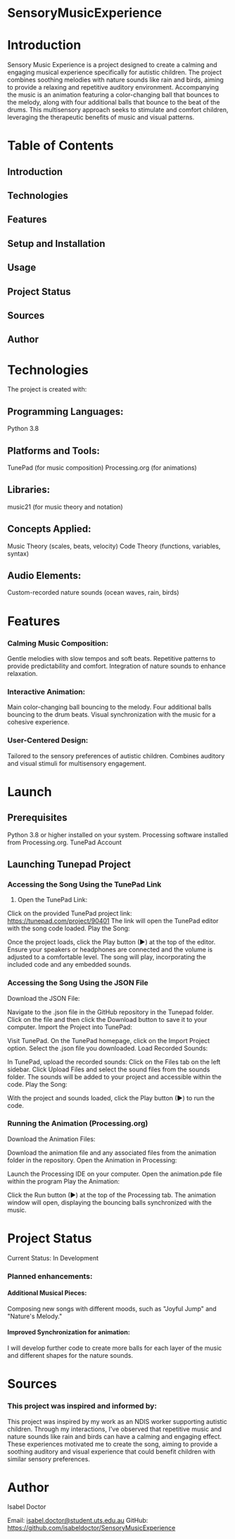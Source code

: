 # SensoryMusicExperience

 # Introduction

Sensory Music Experience is a project designed to create a calming and engaging musical experience specifically for autistic children. The project combines soothing melodies with nature sounds like rain and birds, aiming to provide a relaxing and repetitive auditory environment. Accompanying the music is an animation featuring a color-changing ball that bounces to the melody, along with four additional balls that bounce to the beat of the drums. This multisensory approach seeks to stimulate and comfort children, leveraging the therapeutic benefits of music and visual patterns.

# Table of Contents 
## Introduction 
## Technologies 
## Features
## Setup and Installation
## Usage 
## Project Status 
## Sources 
## Author 


# Technologies 
The project is created with:

## Programming Languages: 
Python 3.8

## Platforms and Tools: 
TunePad (for music composition)
Processing.org (for animations)

## Libraries:
music21 (for music theory and notation)

## Concepts Applied: 
Music Theory (scales, beats, velocity)
Code Theory (functions, variables, syntax)

## Audio Elements: 
Custom-recorded nature sounds (ocean waves, rain, birds)

# Features

### Calming Music Composition:

Gentle melodies with slow tempos and soft beats.
Repetitive patterns to provide predictability and comfort.
Integration of nature sounds to enhance relaxation.

### Interactive Animation:

Main color-changing ball bouncing to the melody.
Four additional balls bouncing to the drum beats.
Visual synchronization with the music for a cohesive experience.

### User-Centered Design: 

Tailored to the sensory preferences of autistic children.
Combines auditory and visual stimuli for multisensory engagement.

# Launch 

## Prerequisites 

Python 3.8 or higher installed on your system.
Processing software installed from Processing.org.
TunePad Account

## Launching Tunepad Project 

### Accessing the Song Using the TunePad Link 
1. Open the TunePad Link:

Click on the provided TunePad project link: https://tunepad.com/project/90401
The link will open the TunePad editor with the song code loaded.
Play the Song:

Once the project loads, click the Play button (►) at the top of the editor.
Ensure your speakers or headphones are connected and the volume is adjusted to a comfortable level.
The song will play, incorporating the included code and any embedded sounds.

### Accessing the Song Using the JSON File 
Download the JSON File:

Navigate to the .json file in the GitHub repository in the Tunepad folder.
Click on the file and then click the Download button to save it to your computer.
Import the Project into TunePad:

Visit TunePad.
On the TunePad homepage, click on the Import Project option.
Select the .json file you downloaded.
Load Recorded Sounds:

In TunePad, upload the recorded sounds:
Click on the Files tab on the left sidebar.
Click Upload Files and select the sound files from the sounds folder.
The sounds will be added to your project and accessible within the code.
Play the Song:

With the project and sounds loaded, click the Play button (►) to run the code.

### Running the Animation (Processing.org) 
Download the Animation Files:

Download the animation file and any associated files from the animation folder in the repository.
Open the Animation in Processing:

Launch the Processing IDE on your computer.
Open the animation.pde file within the program
Play the Animation:

Click the Run button (►) at the top of the Processing tab.
The animation window will open, displaying the bouncing balls synchronized with the music.

# Project Status 
Current Status: In Development

### Planned enhancements: 

#### Additional Musical Pieces: 

Composing new songs with different moods, such as "Joyful Jump" and "Nature's Melody."

#### Improved Synchronization for animation: 

I will develop further code to create more balls for each layer of the music and different shapes for the nature sounds.

# Sources 
### This project was inspired and informed by: 
This project was inspired by my work as an NDIS worker supporting autistic children. Through my interactions, I've observed that repetitive music and nature sounds like rain and birds can have a calming and engaging effect. These experiences motivated me to create the song, aiming to provide a soothing auditory and visual experience that could benefit children with similar sensory preferences.


# Author 
Isabel Doctor

Email: isabel.doctor@student.uts.edu.au
GitHub: https://github.com/isabeldoctor/SensoryMusicExperience





